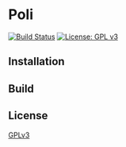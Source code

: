 # Poli

[![Build Status](https://travis-ci.org/shzlw/poli.svg?branch=master)](https://travis-ci.org/shzlw/poli)
[![License: GPL v3](https://img.shields.io/badge/License-GPLv3-blue.svg)](https://www.gnu.org/licenses/gpl-3.0)

## Installation

## Build

## License

[GPLv3](https://www.gnu.org/licenses/gpl-3.0.en.html)